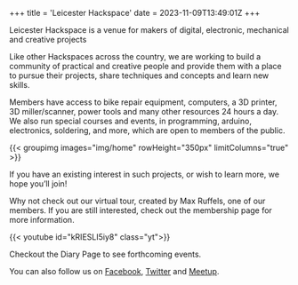 +++
title = 'Leicester Hackspace'
date = 2023-11-09T13:49:01Z
+++

Leicester Hackspace is a venue for makers of digital, electronic, mechanical and creative projects

Like other Hackspaces across the country, we are working to build a community of practical and creative people and
provide them with a place to pursue their projects, share techniques and concepts and learn new skills.

Members have access to bike repair equipment, computers, a 3D printer, 3D miller/scanner, power tools and many other
resources 24 hours a day. We also run special courses and events, in programming, arduino, electronics, soldering, and
more, which are open to members of the public.

{{< groupimg images="img/home" rowHeight="350px" limitColumns="true" >}}

If you have an existing interest in such projects, or wish to learn more, we hope you’ll join!

Why not check out our virtual tour, created by Max Ruffels, one of our members. If you are still interested, check out
the membership page for more information.

{{< youtube id="kRIESLI5iy8" class="yt">}}

Checkout the Diary Page to see forthcoming events.

You can also follow us
on [Facebook](https://www.facebook.com/LeicesterHackspace), [Twitter](https://twitter.com/LeicesterHack)
and [Meetup](https://www.meetup.com/).
